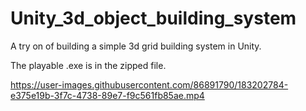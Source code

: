 # Unity_3d_object_building_system

A try on of building a simple 3d grid building system in Unity. 

The playable .exe is in the zipped file. 

https://user-images.githubusercontent.com/86891790/183202784-e375e19b-3f7c-4738-89e7-f9c561fb85ae.mp4

